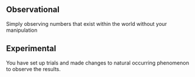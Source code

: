 ## Observational
Simply observing numbers that exist within the world without your manipulation
## Experimental
You have set up trials and made changes to natural occurring phenomenon to observe the results.


